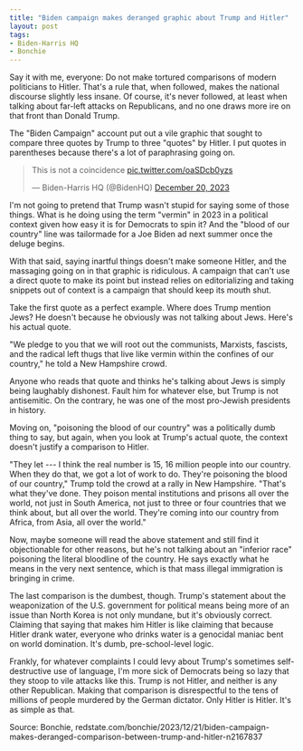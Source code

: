 ```yaml
---
title: "Biden campaign makes deranged graphic about Trump and Hitler"
layout: post
tags:
- Biden-Harris HQ
- Bonchie
---
```


Say it with me, everyone: Do not make tortured comparisons of modern politicians to Hitler. That's a rule that, when followed, makes the national discourse slightly less insane. Of course, it's never followed, at least when talking about far-left attacks on Republicans, and no one draws more ire on that front than Donald Trump.

The "Biden Campaign" account put out a vile graphic that sought to compare three quotes by Trump to three "quotes" by Hitler. I put quotes in parentheses because there's a lot of paraphrasing going on.

<blockquote class="twitter-tweet"><p lang="en" dir="ltr">This is not a coincidence <a href="https://t.co/oaSDcb0yzs">pic.twitter.com/oaSDcb0yzs</a></p>&mdash; Biden-Harris HQ (@BidenHQ) <a href="https://twitter.com/BidenHQ/status/1737567329561526607?ref_src=twsrc%5Etfw">December 20, 2023</a></blockquote> <script async src="https://platform.twitter.com/widgets.js" charset="utf-8"></script>

I'm not going to pretend that Trump wasn't stupid for saying some of those things. What is he doing using the term "vermin" in 2023 in a political context given how easy it is for Democrats to spin it? And the "blood of our country" line was tailormade for a Joe Biden ad next summer once the deluge begins.

With that said, saying inartful things doesn't make someone Hitler, and the massaging going on in that graphic is ridiculous. A campaign that can't use a direct quote to make its point but instead relies on editorializing and taking snippets out of context is a campaign that should keep its mouth shut.

Take the first quote as a perfect example. Where does Trump mention Jews? He doesn't because he obviously was not talking about Jews. Here's his actual quote.

"We pledge to you that we will root out the communists, Marxists, fascists, and the radical left thugs that live like vermin within the confines of our country," he told a New Hampshire crowd.

Anyone who reads that quote and thinks he's talking about Jews is simply being laughably dishonest. Fault him for whatever else, but Trump is not antisemitic. On the contrary, he was one of the most pro-Jewish presidents in history.

Moving on, "poisoning the blood of our country" was a politically dumb thing to say, but again, when you look at Trump's actual quote, the context doesn't justify a comparison to Hitler.

"They let --- I think the real number is 15, 16 million people into our country. When they do that, we got a lot of work to do. They're poisoning the blood of our country," Trump told the crowd at a rally in New Hampshire. "That's what they've done. They poison mental institutions and prisons all over the world, not just in South America, not just to three or four countries that we think about, but all over the world. They're coming into our country from Africa, from Asia, all over the world."

Now, maybe someone will read the above statement and still find it objectionable for other reasons, but he's not talking about an "inferior race" poisoning the literal bloodline of the country. He says exactly what he means in the very next sentence, which is that mass illegal immigration is bringing in crime.

The last comparison is the dumbest, though. Trump's statement about the weaponization of the U.S. government for political means being more of an issue than North Korea is not only mundane, but it's obviously correct. Claiming that saying that makes him Hitler is like claiming that because Hitler drank water, everyone who drinks water is a genocidal maniac bent on world domination. It's dumb, pre-school-level logic.

Frankly, for whatever complaints I could levy about Trump's sometimes self-destructive use of language, I'm more sick of Democrats being so lazy that they stoop to vile attacks like this. Trump is not Hitler, and neither is any other Republican. Making that comparison is disrespectful to the tens of millions of people murdered by the German dictator. Only Hitler is Hitler. It's as simple as that.

Source: Bonchie, redstate.com/bonchie/2023/12/21/biden-campaign-makes-deranged-comparison-between-trump-and-hitler-n2167837
